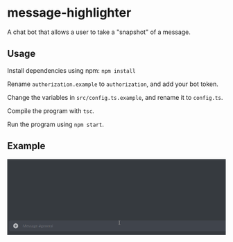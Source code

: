 # message-highlighter

A chat bot that allows a user to take a "snapshot" of a message.

## Usage

Install dependencies using npm:
``npm install``

Rename ``authorization.example`` to ``authorization``, and add your bot token.

Change the variables in ``src/config.ts.example``, and rename it to ``config.ts``.

Compile the program with ``tsc``.

Run the program using ``npm start``.

## Example

![GIF on the bot's functionality](./images/example.gif)